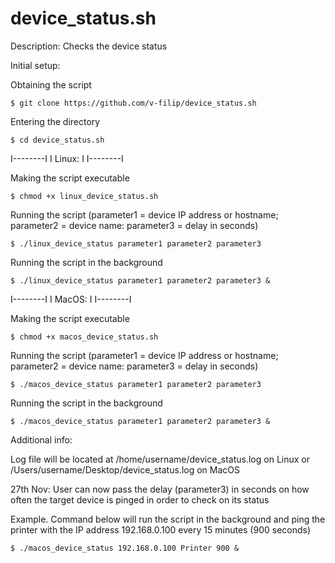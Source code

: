 # device_status.sh
Description: Checks the device status

Initial setup:

Obtaining the script

    $ git clone https://github.com/v-filip/device_status.sh
  
Entering the directory
  
    $ cd device_status.sh
    
I--------I
I Linux: I
I--------I

  Making the script executable
  
    $ chmod +x linux_device_status.sh
 
  Running the script (parameter1 = device IP address or hostname; parameter2 = device name: parameter3 = delay in seconds)
 
    $ ./linux_device_status parameter1 parameter2 parameter3
    
  Running the script in the background

    $ ./linux_device_status parameter1 parameter2 parameter3 &

I--------I
I MacOS: I
I--------I

  Making the script executable
  
    $ chmod +x macos_device_status.sh
 
  Running the script (parameter1 = device IP address or hostname; parameter2 = device name: parameter3 = delay in seconds)
 
    $ ./macos_device_status parameter1 parameter2 parameter3
    
  Running the script in the background

    $ ./macos_device_status parameter1 parameter2 parameter3 &

    
Additional info:

Log file will be located at /home/username/device_status.log on Linux or /Users/username/Desktop/device_status.log on MacOS

27th Nov: User can now pass the delay (parameter3) in seconds on how often the target device is pinged in order to check on its status

  Example. Command below will run the script in the background and ping the printer with the IP address 192.168.0.100 every 15 minutes (900 seconds)
 
    $ ./macos_device_status 192.168.0.100 Printer 900 &
    


  
 
